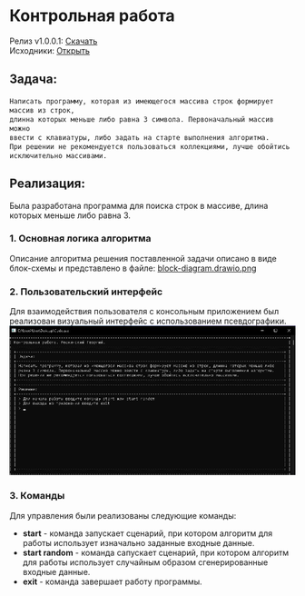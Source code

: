 # Контрольная работа
Релиз v1.0.0.1: [Скачать](https://github.com/NighTramp/Final-test-work/releases/download/v1.0.0.1/Code.exe)<br>
Исходники: [Открыть](https://github.com/NighTramp/Final-test-work/releases/tag/v1.0.0.1)
## Задача:

    Написать программу, которая из имеющегося массива строк формирует массив из строк, 
    длинна которых меньше либо равна 3 символа. Первоначальный массив можно 
    ввести с клавиатуры, либо задать на старте выполнения алгоритма. 
    При решении не рекомендуется пользоваться коллекциями, лучше обойтись 
    исключительно массивами.

## Реализация:
Была разработана программа для поиска строк в массиве, длина которых меньше либо равна 3.<br>
### 1. Основная логика алгоритма
Описание алгоритма решения поставленной задачи описано в виде блок-схемы и представлено в файле: [block-diagram.drawio.png](https://github.com/NighTramp/Final-test-work/blob/main/block-diagram.drawio.png)
### 2. Пользовательский интерфейс
Для взаимодействия пользователя с консольным приложением был реализован визуальный интерфейс с использованием псевдографики.<br>
![Скриншот](https://raw.githubusercontent.com/NighTramp/Final-test-work/main/ui.jpg)<br>
### 3. Команды
Для управления были реализованы следующие команды:

* __start__ - команда запускает сценарий, при котором алгоритм для работы использует изначально заданные входные данные.
* __start random__ - команда сапускает сценарий, при котором алгоритм для работы использует случайным образом сгенерированные входные данные.
* __exit__ - команда завершает работу программы.
